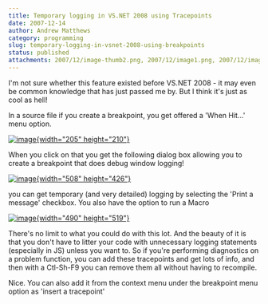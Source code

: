```yaml
---
title: Temporary logging in VS.NET 2008 using Tracepoints
date: 2007-12-14
author: Andrew Matthews
category: programming
slug: temporary-logging-in-vsnet-2008-using-breakpoints
status: published
attachments: 2007/12/image-thumb2.png, 2007/12/image1.png, 2007/12/image2.png, 2007/12/image-thumb1.png, 2007/12/image-thumb.png, 2007/12/image.png
---
```


I'm not sure whether this feature existed before VS.NET 2008 - it may even be common knowledge that has just passed me by. But I think it's just as cool as hell!

In a source file if you create a breakpoint, you get offered a 'When Hit...' menu option.

[![image]({static}2007/12/image-thumb.png){width="205" height="210"}]({static}2007/12/image.png)

When you click on that you get the following dialog box allowing you to create a breakpoint that does debug window logging!

[![image]({static}2007/12/image-thumb1.png){width="508" height="426"}]({static}2007/12/image1.png)

you can get temporary (and very detailed) logging by selecting the 'Print a message' checkbox. You also have the option to run a Macro

[![image]({static}2007/12/image-thumb2.png){width="490" height="519"}]({static}2007/12/image2.png)

There's no limit to what you could do with this lot. And the beauty of it is that you don't have to litter your code with unnecessary logging statements (especially in JS) unless you want to. So if you're performing diagnostics on a problem function, you can add these tracepoints and get lots of info, and then with a Ctl-Sh-F9 you can remove them all without having to recompile.

Nice. You can also add it from the context menu under the breakpoint menu option as 'insert a tracepoint'
